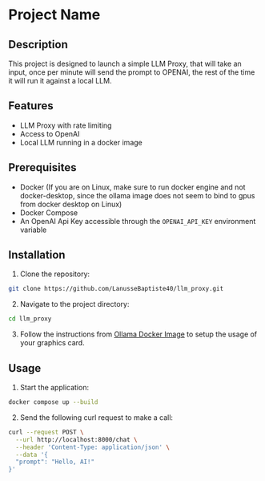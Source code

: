 # Project Name

## Description
This project is designed to launch a simple LLM Proxy, that will take an input, once per minute will send the prompt to OPENAI, the rest of the time it will run it against a local LLM.

## Features
- LLM Proxy with rate limiting
- Access to OpenAI
- Local LLM running in a docker image

## Prerequisites
- Docker (If you are on Linux, make sure to run docker engine and not docker-desktop, since the ollama image does not seem to bind to gpus from docker desktop on Linux)
- Docker Compose
- An OpenAI Api Key accessible through the `OPENAI_API_KEY` environment variable

## Installation
1. Clone the repository:
  ```sh
  git clone https://github.com/LanusseBaptiste40/llm_proxy.git
  ```
2. Navigate to the project directory:
  ```sh
  cd llm_proxy
  ```
3. Follow the instructions from [Ollama Docker Image](https://hub.docker.com/r/ollama/ollama) to setup the usage of your graphics card.

## Usage
1. Start the application:
  ```sh
  docker compose up --build
  ```
2. Send the following curl request to make a call:
  ```sh
  curl --request POST \
    --url http://localhost:8000/chat \
    --header 'Content-Type: application/json' \
    --data '{
    "prompt": "Hello, AI!"
  }'
  ```